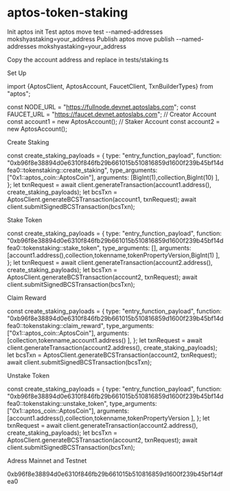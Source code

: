 # aptos-token-staking

Init
 aptos init
Test
 aptos move test --named-addresses mokshyastaking=your_address
Publish
  aptos move publish --named-addresses mokshyastaking=your_address

Copy the account address and replace in tests/staking.ts

Set Up

import {AptosClient, AptosAccount, FaucetClient, TxnBuilderTypes} from "aptos";

const NODE_URL = "https://fullnode.devnet.aptoslabs.com";
const FAUCET_URL = "https://faucet.devnet.aptoslabs.com";
// Creator Account
const account1 = new AptosAccount();
// Staker Account
const account2 = new AptosAccount();

Create Staking

const create_staking_payloads = {
      type: "entry_function_payload",
      function: "0xb96f8e38894d0e6310f846fb29b661015b510816859d1600f239b45bf14dfea0::tokenstaking::create_staking",
      type_arguments: ["0x1::aptos_coin::AptosCoin"],
      arguments: [BigInt(1),collection,BigInt(10)
      ],
    };
    let txnRequest = await client.generateTransaction(account1.address(), create_staking_payloads);
    let bcsTxn = AptosClient.generateBCSTransaction(account1, txnRequest);
    await client.submitSignedBCSTransaction(bcsTxn);

Stake Token

 const create_staking_payloads = {
      type: "entry_function_payload",
      function: "0xb96f8e38894d0e6310f846fb29b661015b510816859d1600f239b45bf14dfea0::tokenstaking::stake_token",
      type_arguments: [],
      arguments: [account1.address(),collection,tokenname,tokenPropertyVersion,BigInt(1)
      ],
    };
    let txnRequest = await client.generateTransaction(account2.address(), create_staking_payloads);
    let bcsTxn = AptosClient.generateBCSTransaction(account2, txnRequest);
    await client.submitSignedBCSTransaction(bcsTxn);

Claim Reward

 const create_staking_payloads = {
      type: "entry_function_payload",
      function: "0xb96f8e38894d0e6310f846fb29b661015b510816859d1600f239b45bf14dfea0::tokenstaking::claim_reward",
      type_arguments: ["0x1::aptos_coin::AptosCoin"],
      arguments: [collection,tokenname,account1.address()
      ],
    };
    let txnRequest = await client.generateTransaction(account2.address(), create_staking_payloads);
    let bcsTxn = AptosClient.generateBCSTransaction(account2, txnRequest);
    await client.submitSignedBCSTransaction(bcsTxn);

Unstake Token 

const create_staking_payloads = {
      type: "entry_function_payload",
      function: "0xb96f8e38894d0e6310f846fb29b661015b510816859d1600f239b45bf14dfea0::tokenstaking::unstake_token",
      type_arguments: ["0x1::aptos_coin::AptosCoin"],
      arguments: [account1.address(),collection,tokenname,tokenPropertyVersion
      ],
    };
    let txnRequest = await client.generateTransaction(account2.address(), create_staking_payloads);
    let bcsTxn = AptosClient.generateBCSTransaction(account2, txnRequest);
    await client.submitSignedBCSTransaction(bcsTxn);


Adress Mainnet and Testnet

0xb96f8e38894d0e6310f846fb29b661015b510816859d1600f239b45bf14dfea0
